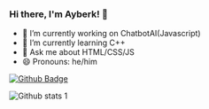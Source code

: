 ### Hi there, I'm Ayberk! 👋

- 🔭 I’m currently working on ChatbotAI(Javascript)
- 🌱 I’m currently learning C++
- 💬 Ask me about HTML/CSS/JS
- 😄 Pronouns: he/him

[![Github Badge](https://img.shields.io/badge/-Github-000?style=quare&labelColor=000&logo=Github&logoColor=white&link=link)](https://github.com/Ayberkr) 

![Github stats 1](https://github-readme-stats.vercel.app/api?username=Ayberkr&show_icons=true&theme=gradient) 
